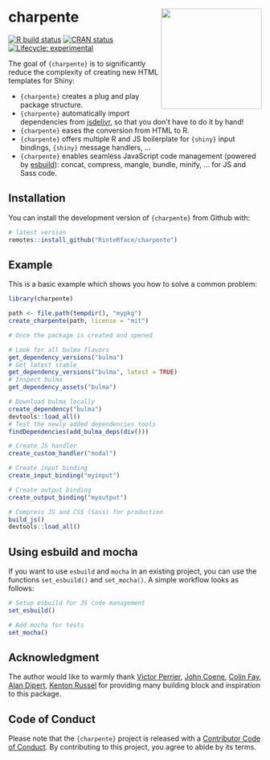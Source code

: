 
# charpente <img src="https://rinterface.com/inst/images/charpente.png" width="200px" align="right"/>

<!-- badges: start -->
[![R build status](https://github.com/RinteRface/charpente/workflows/R-CMD-check/badge.svg)](https://github.com/RinteRface/charpente/actions)
[![CRAN status](https://www.r-pkg.org/badges/version/charpente)](https://CRAN.R-project.org/package=charpente)
[![Lifecycle: experimental](https://img.shields.io/badge/lifecycle-experimental-orange.svg)](https://www.tidyverse.org/lifecycle/#experimental)
<!-- badges: end -->

The goal of `{charpente}` is to significantly reduce the complexity of creating new HTML templates for Shiny:

  - `{charpente}` creates a plug and play package structure.
  - `{charpente}` automatically import dependencies from [jsdelivr](https://www.jsdelivr.com/), so that you don't have to do it by hand! 
  - `{charpente}` eases the conversion from HTML to R.
  - `{charpente}` offers multiple R and JS boilerplate for `{shiny}` input bindings, `{shiny}` message handlers, ...
  - `{charpente}` enables seamless JavaScript code management (powered by [esbuild](https://esbuild.github.io/)): concat, compress, mangle, bundle, minify, ... for JS and
  Sass code. 


## Installation

You can install the development version of `{charpente}` from Github with:

``` r
# latest version
remotes::install_github("RinteRface/charpente")
```

## Example

This is a basic example which shows you how to solve a common problem:

``` r
library(charpente)

path <- file.path(tempdir(), "mypkg")
create_charpente(path, license = "mit")

# Once the package is created and opened

# Look for all bulma flavors
get_dependency_versions("bulma")
# Get latest stable
get_dependency_versions("bulma", latest = TRUE)
# Inspect bulma
get_dependency_assets("bulma")

# Download bulma locally
create_dependency("bulma")
devtools::load_all()
# Test the newly added dependencies tools
findDependencies(add_bulma_deps(div()))

# Create JS handler
create_custom_handler("modal")

# Create input binding
create_input_binding("myinput")

# Create output binding
create_output_binding("myoutput")

# Compress JS and CSS (Sass) for production
build_js()
devtools::load_all()
```

## Using esbuild and mocha

If you want to use `esbuild` and `mocha` in an existing project, you can use the functions `set_esbuild()` and `set_mocha()`. A simple workflow looks as follows:

```r
# Setup esbuild for JS code management
set_esbuild()

# Add mocha for tests
set_mocha()
```

## Acknowledgment 
The author would like to warmly thank [Victor Perrier](https://twitter.com/_pvictorr?lang=fr), 
[John Coene](https://twitter.com/jdatap), [Colin Fay](https://twitter.com/_ColinFay), [Alan Dipert](https://twitter.com/alandipert), [Kenton Russel](https://twitter.com/timelyportfolio) for providing many building block and inspiration to this package. 

## Code of Conduct
  
  Please note that the `{charpente}` project is released with a [Contributor Code of Conduct](https://contributor-covenant.org/version/2/0/CODE_OF_CONDUCT.html). 
  By contributing to this project, you agree to abide by its terms.
